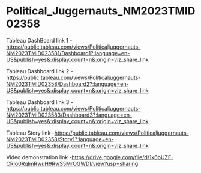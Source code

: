 # Political_Juggernauts_NM2023TMID02358


 Tableau DashBoard link 1 - https://public.tableau.com/views/Politicaljuggernauts-NM2023TMID023581/Dashboard1?:language=en-US&publish=yes&:display_count=n&:origin=viz_share_link

 Tableau Dashboard link 2 -https://public.tableau.com/views/Politicaljuggernauts-NM2023TMID02358/Dashboard2?:language=en-US&publish=yes&:display_count=n&:origin=viz_share_link

 Tableau Dashboard link 3 -https://public.tableau.com/views/Politicaljuggernauts-NM2023TMID023583/Dashboard3?:language=en-US&publish=yes&:display_count=n&:origin=viz_share_link

Tableau Story link -https://public.tableau.com/views/Politicaljuggernauts-NM2023TMID02358/Story1?:language=en-US&publish=yes&:display_count=n&:origin=viz_share_link

Video demonstration link -https://drive.google.com/file/d/1k6bUZF-CRIo0RqImRwuH9RwS5MrOGWDI/view?usp=sharing
